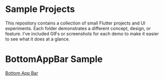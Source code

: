 # Sample Projects

This repository contains a collection of small Flutter projects and UI experiments.
Each folder demonstrates a different concept, design, or feature.
I've included GIFs or screenshots for each demo to make it easier to see what it does at a glance.

# BottomAppBar Sample

[Bottom App Bar](assets/bottom_app_bar.gif)

